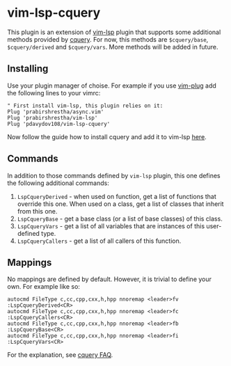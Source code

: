 # vim-lsp-cquery

This plugin is an extension of [vim-lsp](https://github.com/prabirshrestha/vim-lsp) plugin that supports some additional methods provided by [cquery](https://github.com/cquery-project/cquery). For now, this methods are `$cquery/base`, `$cquery/derived` and `$cquery/vars`. More methods will be added in future.

## Installing

Use your plugin manager of choise. For example if you use [vim-plug](https://github.com/junegunn/vim-plug) add the following lines to your vimrc:

```viml
" First install vim-lsp, this plugin relies on it:
Plug 'prabirshrestha/async.vim'
Plug 'prabirshrestha/vim-lsp'
Plug 'pdavydov108/vim-lsp-cquery'
```

Now follow the guide how to install cquery and add it to vim-lsp [here](https://github.com/prabirshrestha/vim-lsp/wiki/Servers-cquery).

## Commands

In addition to those commands defined by `vim-lsp` plugin, this one defines the following additional commands: 

1. `LspCqueryDerived` - when used on function, get a list of functions that override this one. When used on a class, get a list of classes that inherit from this one.
2. `LspCqueryBase` - get a base class (or a list of base classes) of this class.
3. `LspCqueryVars` - get a list of all variables that are instances of this user-defined type.
4. `LspCqueryCallers` - get a list of all callers of this function.

## Mappings

No mappings are defined by default. However, it is trivial to define your own. For example like so:

```viml
autocmd FileType c,cc,cpp,cxx,h,hpp nnoremap <leader>fv :LspCqueryDerived<CR>
autocmd FileType c,cc,cpp,cxx,h,hpp nnoremap <leader>fc :LspCqueryCallers<CR>
autocmd FileType c,cc,cpp,cxx,h,hpp nnoremap <leader>fb :LspCqueryBase<CR>
autocmd FileType c,cc,cpp,cxx,h,hpp nnoremap <leader>fi :LspCqueryVars<CR>
```

For the explanation, see [cquery FAQ](https://github.com/cquery-project/cquery/wiki/FAQ#references).
